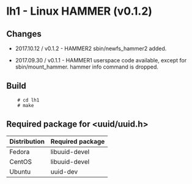 lh1 - Linux HAMMER (v0.1.2)
===

## Changes

+ 2017.10.12 / v0.1.2 - HAMMER2 sbin/newfs_hammer2 added.

+ 2017.09.30 / v0.1.1 - HAMMER1 userspace code available, except for sbin/mount_hammer. hammer info command is dropped.

## Build

        # cd lh1
        # make

## Required package for <uuid/uuid.h>

|Distribution            |Required package|
|:-----------------------|:---------------|
|Fedora                  |libuuid-devel   |
|CentOS                  |libuuid-devel   |
|Ubuntu                  |uuid-dev        |

